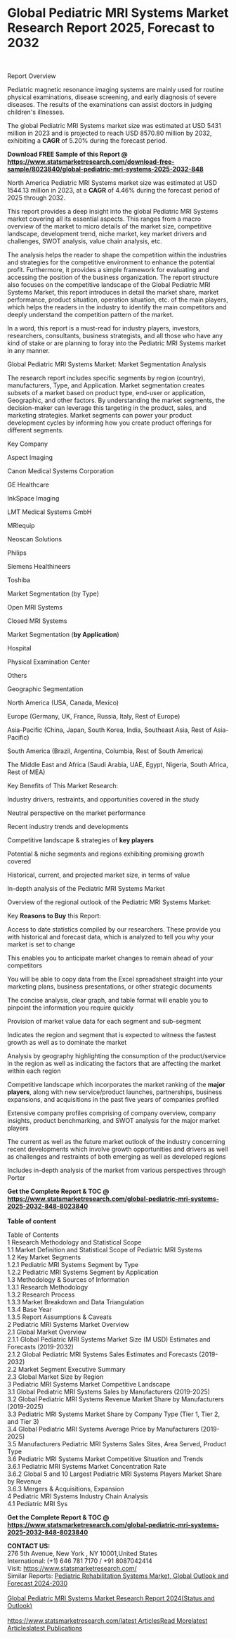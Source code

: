 <h1>Global Pediatric MRI Systems Market Research Report 2025, Forecast to 2032</h1><br/><p>Report Overview</p><p>Pediatric magnetic resonance imaging systems are mainly used for routine physical examinations, disease screening, and early diagnosis of severe diseases. The results of the examinations can assist doctors in judging children's illnesses.</p><p>The global Pediatric MRI Systems market size was estimated at USD 5431 million in 2023 and is projected to reach USD 8570.80 million by 2032, exhibiting a <strong>CAGR</strong> of 5.20% during the forecast period.</p><p><strong>Download FREE Sample of this Report @ <a href="https://www.statsmarketresearch.com/download-free-sample/8023840/global-pediatric-mri-systems-2025-2032-848">https://www.statsmarketresearch.com/download-free-sample/8023840/global-pediatric-mri-systems-2025-2032-848</a></strong></p><p>North America Pediatric MRI Systems market size was estimated at USD 1544.13 million in 2023, at a <strong>CAGR</strong> of 4.46% during the forecast period of 2025 through 2032.</p><p>This report provides a deep insight into the global Pediatric MRI Systems market covering all its essential aspects. This ranges from a macro overview of the market to micro details of the market size, competitive landscape, development trend, niche market, key market drivers and challenges, SWOT analysis, value chain analysis, etc.</p><p>The analysis helps the reader to shape the competition within the industries and strategies for the competitive environment to enhance the potential profit. Furthermore, it provides a simple framework for evaluating and accessing the position of the business organization. The report structure also focuses on the competitive landscape of the Global Pediatric MRI Systems Market, this report introduces in detail the market share, market performance, product situation, operation situation, etc. of the main players, which helps the readers in the industry to identify the main competitors and deeply understand the competition pattern of the market.</p><p>In a word, this report is a must-read for industry players, investors, researchers, consultants, business strategists, and all those who have any kind of stake or are planning to foray into the Pediatric MRI Systems market in any manner.</p><p>Global Pediatric MRI Systems Market: Market Segmentation Analysis</p><p>The research report includes specific segments by region (country), manufacturers, Type, and Application. Market segmentation creates subsets of a market based on product type, end-user or application, Geographic, and other factors. By understanding the market segments, the decision-maker can leverage this targeting in the product, sales, and marketing strategies. Market segments can power your product development cycles by informing how you create product offerings for different segments.</p><p>Key Company</p><p>Aspect Imaging</p><p>Canon Medical Systems Corporation</p><p>GE Healthcare</p><p>InkSpace Imaging</p><p>LMT Medical Systems GmbH</p><p>MRIequip</p><p>Neoscan Solutions</p><p>Philips</p><p>Siemens Healthineers</p><p>Toshiba</p><p>Market Segmentation (by Type)</p><p>Open MRI Systems</p><p>Closed MRI Systems</p><p>Market Segmentation (<strong>by Application</strong>)</p><p>Hospital</p><p>Physical Examination Center</p><p>Others</p><p>Geographic Segmentation</p><p>North America (USA, Canada, Mexico)</p><p>Europe (Germany, UK, France, Russia, Italy, Rest of Europe)</p><p>Asia-Pacific (China, Japan, South Korea, India, Southeast Asia, Rest of Asia-Pacific)</p><p>South America (Brazil, Argentina, Columbia, Rest of South America)</p><p>The Middle East and Africa (Saudi Arabia, UAE, Egypt, Nigeria, South Africa, Rest of MEA)</p><p>Key Benefits of This Market Research:</p><p>Industry drivers, restraints, and opportunities covered in the study</p><p>Neutral perspective on the market performance</p><p>Recent industry trends and developments</p><p>Competitive landscape & strategies of <strong>key players</strong></p><p>Potential & niche segments and regions exhibiting promising growth covered</p><p>Historical, current, and projected market size, in terms of value</p><p>In-depth analysis of the Pediatric MRI Systems Market</p><p>Overview of the regional outlook of the Pediatric MRI Systems Market:</p><p>Key <strong>Reasons to Buy</strong> this Report:</p><p>Access to date statistics compiled by our researchers. These provide you with historical and forecast data, which is analyzed to tell you why your market is set to change</p><p>This enables you to anticipate market changes to remain ahead of your competitors</p><p>You will be able to copy data from the Excel spreadsheet straight into your marketing plans, business presentations, or other strategic documents</p><p>The concise analysis, clear graph, and table format will enable you to pinpoint the information you require quickly</p><p>Provision of market value data for each segment and sub-segment</p><p>Indicates the region and segment that is expected to witness the fastest growth as well as to dominate the market</p><p>Analysis by geography highlighting the consumption of the product/service in the region as well as indicating the factors that are affecting the market within each region</p><p>Competitive landscape which incorporates the market ranking of the <strong>major players</strong>, along with new service/product launches, partnerships, business expansions, and acquisitions in the past five years of companies profiled</p><p>Extensive company profiles comprising of company overview, company insights, product benchmarking, and SWOT analysis for the major market players</p><p>The current as well as the future market outlook of the industry concerning recent developments which involve growth opportunities and drivers as well as challenges and restraints of both emerging as well as developed regions</p><p>Includes in-depth analysis of the market from various perspectives through Porter</p><div><b>Get the Complete Report & TOC @ <a href="https://www.statsmarketresearch.com/global-pediatric-mri-systems-2025-2032-848-8023840">https://www.statsmarketresearch.com/global-pediatric-mri-systems-2025-2032-848-8023840</a></b></div><br><b>Table of content</b><p>Table of Contents<br />1 Research Methodology and Statistical Scope<br />1.1 Market Definition and Statistical Scope of Pediatric MRI Systems<br />1.2 Key Market Segments<br />1.2.1 Pediatric MRI Systems Segment by Type<br />1.2.2 Pediatric MRI Systems Segment by Application<br />1.3 Methodology & Sources of Information<br />1.3.1 Research Methodology<br />1.3.2 Research Process<br />1.3.3 Market Breakdown and Data Triangulation<br />1.3.4 Base Year<br />1.3.5 Report Assumptions & Caveats<br />2 Pediatric MRI Systems Market Overview<br />2.1 Global Market Overview<br />2.1.1 Global Pediatric MRI Systems Market Size (M USD) Estimates and Forecasts (2019-2032)<br />2.1.2 Global Pediatric MRI Systems Sales Estimates and Forecasts (2019-2032)<br />2.2 Market Segment Executive Summary<br />2.3 Global Market Size by Region<br />3 Pediatric MRI Systems Market Competitive Landscape<br />3.1 Global Pediatric MRI Systems Sales by Manufacturers (2019-2025)<br />3.2 Global Pediatric MRI Systems Revenue Market Share by Manufacturers (2019-2025)<br />3.3 Pediatric MRI Systems Market Share by Company Type (Tier 1, Tier 2, and Tier 3)<br />3.4 Global Pediatric MRI Systems Average Price by Manufacturers (2019-2025)<br />3.5 Manufacturers Pediatric MRI Systems Sales Sites, Area Served, Product Type<br />3.6 Pediatric MRI Systems Market Competitive Situation and Trends<br />3.6.1 Pediatric MRI Systems Market Concentration Rate<br />3.6.2 Global 5 and 10 Largest Pediatric MRI Systems Players Market Share by Revenue<br />3.6.3 Mergers & Acquisitions, Expansion<br />4 Pediatric MRI Systems Industry Chain Analysis<br />4.1 Pediatric MRI Sys<br><div><b>Get the Complete Report & TOC @ <a href="https://www.statsmarketresearch.com/global-pediatric-mri-systems-2025-2032-848-8023840">https://www.statsmarketresearch.com/global-pediatric-mri-systems-2025-2032-848-8023840</a></b></div></p> <b>CONTACT US:</b><br>276 5th Avenue, New York , NY 10001,United States<br>International: (+1) 646 781 7170 / +91 8087042414<br>Visit: <a href="https://www.statsmarketresearch.com/">https://www.statsmarketresearch.com/</a><br>Similar Reports: <a href="https://www.statsmarketresearch.com/global-pediatric-mri-systems-2025-2032-848-8023840">Pediatric Rehabilitation Systems Market, Global Outlook and Forecast 2024-2030</a><br/><br/><a href="https://www.statsmarketresearch.com/global-pediatric-mri-systems-2025-2032-848-8023840">Global Pediatric MRI Systems Market Research Report 2024(Status and Outlook)</a><br/><br/><a href="https://gyeongbokgung.com">https://www.statsmarketresearch.com/</a><a href="https://hallyeomaritime.com">latest Articles</a><a href="https://jingwansa.com">Read More</a><a href=https://nguoiviet.jp/">latest Articles</a><a href="https://www.intelmarketresearch.com/">latest Publications</a>
